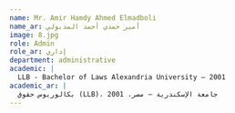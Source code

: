 ```yaml
---
name: Mr. Amir Hamdy Ahmed Elmadboli
name_ar: أمير حمدي أحمد المدبولي
image: 8.jpg
role: Admin
role_ar: إداري
department: administrative
academic: |
  LLB - Bachelor of Laws Alexandria University – 2001
academic_ar: |
  بكالوريوس حقوق (LLB)، جامعة الإسكندرية – مصر، 2001
---
```

